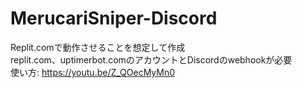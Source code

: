# MerucariSniper-Discord
Replit.comで動作させることを想定して作成
<br>
replit.com、uptimerbot.comのアカウントとDiscordのwebhookが必要
<br>
使い方: https://youtu.be/Z_QOecMyMn0

